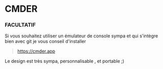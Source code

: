 # CMDER

### FACULTATIF

Si vous souhaitez utiliser un émulateur de console sympa et qui s'intègre bien avec git je vous conseil d'installer

> https://cmder.app

Le design est très sympa, personnalisable , et portable ;) 